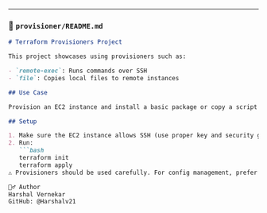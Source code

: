 ---

### 📁 `provisioner/README.md`

```markdown
# Terraform Provisioners Project

This project showcases using provisioners such as:

- `remote-exec`: Runs commands over SSH
- `file`: Copies local files to remote instances

## Use Case

Provision an EC2 instance and install a basic package or copy a script automatically after boot.

## Setup

1. Make sure the EC2 instance allows SSH (use proper key and security group).
2. Run:
   ```bash
   terraform init
   terraform apply
⚠️ Provisioners should be used carefully. For config management, prefer tools like Ansible.

🙋‍♂️ Author
Harshal Vernekar
GitHub: @Harshalv21